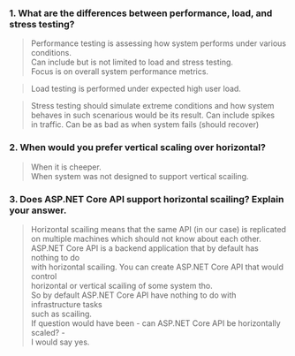 ### 1. What are the differences between performance, load, and stress testing?

> Performance testing is assessing how system performs under various conditions.<br>
> Can include but is not limited to load and stress testing.<br>
> Focus is on overall system performance metrics.

> Load testing is performed under expected high user load.<br>

> Stress testing should simulate extreme conditions and how system<br>
> behaves in such scenarious would be its result. Can include spikes<br>
> in traffic. Can be as bad as when system fails (should recover)<br>

### 2. When would you prefer vertical scaling over horizontal?

> When it is cheeper. <br>
> When system was not designed to support vertical scailing. <br>

### 3. Does ASP.NET Core API support horizontal scailing? Explain your answer.

> Horizontal scailing means that the same API (in our case) is replicated<br>
> on multiple machines which should not know about each other. <br>
> ASP.NET Core API is a backend application that by default has nothing to do<br>
> with horizontal scailing. You can create ASP.NET Core API that would control<br>
> horizontal or vertical scailing of some system tho.<br>
> So by default ASP.NET Core API have nothing to do with infrastructure tasks<br>
> such as scailing.<br>
> If question would have been - can ASP.NET Core API be horizontally scaled? -<br>
> I would say yes.